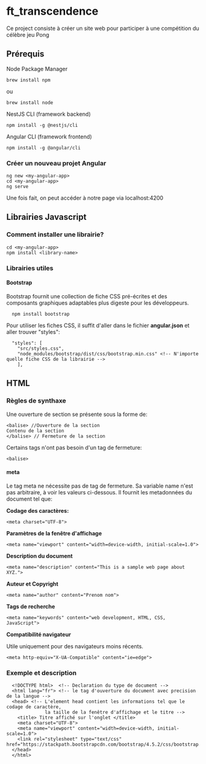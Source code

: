 # ft_transcendence
Ce project consiste à créer un site web pour participer à une compétition du célèbre jeu Pong

## Prérequis
  Node Package Manager
  
    brew install npm
ou

    brew install node
  
  NestJS CLI (framework backend)
  
    npm install -g @nestjs/cli

  Angular CLI (framework frontend)
  
    npm install -g @angular/cli

### Créer un nouveau projet Angular
  
    ng new <my-angular-app>
    cd <my-angular-app>
    ng serve

Une fois fait, on peut accéder à notre page via localhost:4200

## Librairies Javascript
### Comment installer une librairie?

    cd <my-angular-app>
    npm install <library-name>
    
### Librairies utiles
#### Bootstrap
  Bootstrap fournit une collection de fiche CSS pré-écrites et des composants graphiques adaptables plus digeste pour les développeurs.

      npm install bootstrap
  Pour utiliser les fiches CSS, il suffit d'aller dans le fichier **angular.json** et aller trouver "styles":
  
      "styles": [
        "src/styles.css",
        "node_modules/bootstrap/dist/css/bootstrap.min.css" <!-- N'importe quelle fiche CSS de la librairie -->
        ],
## HTML
### Règles de synthaxe
Une ouverture de section se présente sous la forme de:

    <balise> //Ouverture de la section
    Contenu de la section
    </balise> // Fermeture de la section

Certains tags n'ont pas besoin d'un tag de fermeture:

    <balise>
    
#### meta

Le tag meta ne nécessite pas de tag de fermeture. Sa variable name n'est pas arbitraire, à voir les valeurs ci-dessous.
Il fournit les metadonnées du document tel que:

**Codage des caractères:**
    
    <meta charset="UTF-8">
**Paramètres de la fenêtre d'affichage**

    <meta name="viewport" content="width=device-width, initial-scale=1.0">

**Description du document**

    <meta name="description" content="This is a sample web page about XYZ.">
**Auteur et Copyright**

    <meta name="author" content="Prenom nom">
**Tags de recherche**

    <meta name="keywords" content="web development, HTML, CSS, JavaScript">
**Compatibilité navigateur**

Utile uniquement pour des navigateurs moins récents.

    <meta http-equiv="X-UA-Compatible" content="ie=edge">

### Exemple et description
      <!DOCTYPE html>  <!-- Declaration du type de document -->
      <html lang="fr"> <!-- le tag d'ouverture du document avec precision de la langue -->
      <head> <!-- L'element head contient les informations tel que le codage de caractère,
                  la taille de la fenêtre d'affichage et le titre -->
        <title> Titre affiché sur l'onglet </title>
        <meta charset="UTF-8">
        <meta name="viewport" content="width=device-width, initial-scale=1.0">
        <link rel="stylesheet" type="text/css" href="https://stackpath.bootstrapcdn.com/bootstrap/4.5.2/css/bootstrap.min.css">
      </head>
      </html>
        

